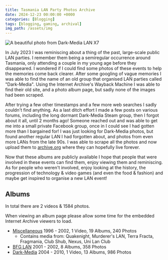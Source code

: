 ```yaml
---
title: Tasmania LAN Party Photos Archive
date: 2024-12-23 00:00:00 +0000
categories: [Blogging]
tags: [blogging, gaming, archival]
img_path: /assets/img
---
```

![A beautiful photo from Dark-Media LAN X7](lan.jpg)

In July 2023 I was reminiscing about a thing of the past, large-scale public LAN parties. I remember them being a semiregular occurrence around Tasmania, only attending a couple in my young age before they disappeared. I wondered if I could find some photos of these events to help the memories come back clearer. After some googling of vague memories I was able to find the name of an old group that organised LAN parties called "Dark-Media". Using the Internet Archive's Wayback Machine I was able to find their old site, and a photo album page, but sadly none of the images had been scraped.

After trying a few other timestamps and a few more web searches I sadly couldn't find anything. As a last ditch effort I made a few posts on various forums, including the long dormant Dark-Media Steam group, then I forgot about it all, until 2 months ago! Someone reached out and was able to get me into a small private Facebook group, once in I could see I had gotten more than I bargained for! I was just looking for Dark-Media photos, but found another regular LAN I had forgotten about, and photos from even more LANs from the late 90s. I was able to scrape all the photos and now upload them to [archive.org](https://archive.org/details/@issung/uploads) where they can hopefully live forever.

Now that these albums are publicly available I hope that people that were involved in these events can find them, enjoy viewing them and reminiscing. As for people who weren't involved, enjoy looking at the history, the progression of technology & video games (and even the food & fashion) and maybe get inspired to organise a new LAN event!

## Albums
In total there are 2 videos & 1584 photos.

When viewing an album page please allow some time for the embedded Internet Archive viewers to load.

* [Miscellaneous](/lanalbums-misc) 1996 - 2002, 1 Video, 19 Albums, 240 Photos
    * Contains media from: Quakenight, Murderer's LAN, Terra Fracta, Fragmania, Club Shub, Nexus, Uni Lan Club
* [BFG LAN](/lanalbums-bfg) 2001 - 2002, 8 Albums, 358 Photos
* [Dark-Media](/lanalbums-darkmedia) 2004 - 2010, 1 Video, 13 Albums, 986 Photos